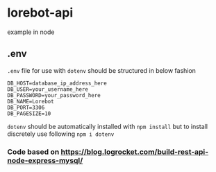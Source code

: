 # lorebot-api
example in node

## .env
`.env` file for use with `dotenv` should be structured in below fashion
```
DB_HOST=database_ip_address_here
DB_USER=your_username_here
DB_PASSWORD=your_password_here
DB_NAME=Lorebot
DB_PORT=3306
DB_PAGESIZE=10
```

`dotenv` should be automatically installed with `npm install` but to install discretely use following
```npm i dotenv```

### Code based on https://blog.logrocket.com/build-rest-api-node-express-mysql/